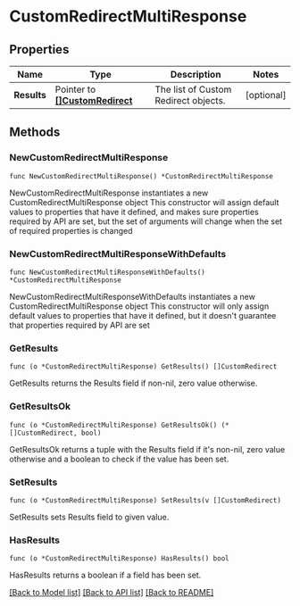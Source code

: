 # CustomRedirectMultiResponse

## Properties

Name | Type | Description | Notes
------------ | ------------- | ------------- | -------------
**Results** | Pointer to [**[]CustomRedirect**](CustomRedirect.md) | The list of Custom Redirect objects. | [optional] 

## Methods

### NewCustomRedirectMultiResponse

`func NewCustomRedirectMultiResponse() *CustomRedirectMultiResponse`

NewCustomRedirectMultiResponse instantiates a new CustomRedirectMultiResponse object
This constructor will assign default values to properties that have it defined,
and makes sure properties required by API are set, but the set of arguments
will change when the set of required properties is changed

### NewCustomRedirectMultiResponseWithDefaults

`func NewCustomRedirectMultiResponseWithDefaults() *CustomRedirectMultiResponse`

NewCustomRedirectMultiResponseWithDefaults instantiates a new CustomRedirectMultiResponse object
This constructor will only assign default values to properties that have it defined,
but it doesn't guarantee that properties required by API are set

### GetResults

`func (o *CustomRedirectMultiResponse) GetResults() []CustomRedirect`

GetResults returns the Results field if non-nil, zero value otherwise.

### GetResultsOk

`func (o *CustomRedirectMultiResponse) GetResultsOk() (*[]CustomRedirect, bool)`

GetResultsOk returns a tuple with the Results field if it's non-nil, zero value otherwise
and a boolean to check if the value has been set.

### SetResults

`func (o *CustomRedirectMultiResponse) SetResults(v []CustomRedirect)`

SetResults sets Results field to given value.

### HasResults

`func (o *CustomRedirectMultiResponse) HasResults() bool`

HasResults returns a boolean if a field has been set.


[[Back to Model list]](../README.md#documentation-for-models) [[Back to API list]](../README.md#documentation-for-api-endpoints) [[Back to README]](../README.md)


